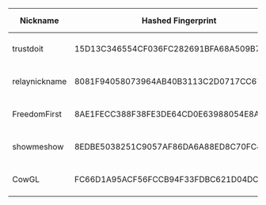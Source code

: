 | Nickname |  Hashed Fingerprint	| Or Addresses | Contact | Running | Flags | Last Seen | First Seen | Last Restarted | Advertised Bandwidth | Platform | Version | Version Status | Recommended Version | Verified hostnames | Exit policy |
|---|---|---|---|---|---|---|---|---|---|---|---|---|---|---|---|
|trustdoit | 15D13C346554CF036FC282691BFA68A509B79F6D | ["38.54.25.204:9001"] | N/A | true | Running, V2Dir, Valid | 2025-09-13 05:00:00 | 2025-09-13 03:00:00 | 2025-09-13 02:45:02 | 0 | Tor 0.4.8.14 on Linux | 0.4.8.14 | recommended | true | N/A | ["reject *:*"]|
|relaynickname | 8081F94058073964AB40B3113C2D0717CC67ED28 | ["167.172.227.171:443","[2604:a880:800:14:0:1:bac8:f000]:443"] | youremail | true | Running, Valid | 2025-09-13 05:00:00 | 2025-09-13 01:00:00 | 2025-09-13 00:21:35 | 0 | Tor 0.4.8.17 on Linux | 0.4.8.17 | recommended | true | N/A | ["reject *:*"]|
|FreedomFirst | 8AE1FECC388F38FE3DE64CD0E63988054E8A9048 | ["73.167.239.112:443"] | freedomfirst999999999@proton.me | true | Running, V2Dir, Valid | 2025-09-13 05:00:00 | 2025-09-13 01:00:00 | 2025-09-13 00:29:21 | 0 | Tor 0.4.8.17 on Linux | 0.4.8.17 | recommended | true | N/A | ["reject *:*"]|
|showmeshow | 8EDBE5038251C9057AF86DA6A88ED8C70FC46C21 | ["38.54.111.133:9001"] | N/A | true | Running, V2Dir, Valid | 2025-09-13 05:00:00 | 2025-09-13 04:00:00 | 2025-09-13 03:15:04 | 0 | Tor 0.4.8.14 on Linux | 0.4.8.14 | recommended | true | N/A | ["reject *:*"]|
|CowGL | FC66D1A95ACF56FCCB94F33FDBC621D04DC384F6 | ["104.244.74.229:24857","[2605:6400:30:f91b:8124:6a51:9ea2:5d13]:24857"] | tor@cowgl.xyz | true | Running, V2Dir, Valid | 2025-09-13 05:00:00 | 2025-09-13 05:00:00 | 2025-09-13 04:10:53 | 0 | Tor 0.4.8.17 on Linux | 0.4.8.17 | recommended | true | N/A | ["reject *:*"]|
